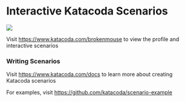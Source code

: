 # Interactive Katacoda Scenarios

[![](http://shields.katacoda.com/katacoda/brokenmouse/count.svg)](https://www.katacoda.com/brokenmouse "Get your profile on Katacoda.com")

Visit https://www.katacoda.com/brokenmouse to view the profile and interactive scenarios

### Writing Scenarios
Visit https://www.katacoda.com/docs to learn more about creating Katacoda scenarios

For examples, visit https://github.com/katacoda/scenario-example

